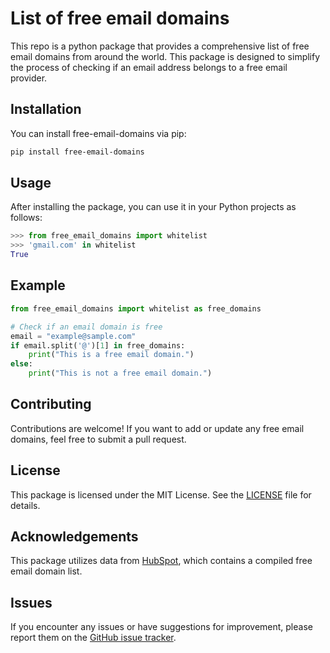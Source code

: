 # List of free email domains
This repo is a python package that provides a comprehensive list of free email domains from around the world. This package is designed to simplify the process of checking if an email address belongs to a free email provider.

## Installation

You can install free-email-domains via pip:

```bash
pip install free-email-domains
```

## Usage

After installing the package, you can use it in your Python projects as follows:

```python
>>> from free_email_domains import whitelist
>>> 'gmail.com' in whitelist
True
```

## Example

```python
from free_email_domains import whitelist as free_domains

# Check if an email domain is free
email = "example@sample.com"
if email.split('@')[1] in free_domains:
    print("This is a free email domain.")
else:
    print("This is not a free email domain.")
```

## Contributing

Contributions are welcome! If you want to add or update any free email domains, feel free to submit a pull request.

## License

This package is licensed under the MIT License. See the [LICENSE](https://github.com/LukeRenton/free-email-domain-list/blob/master/LICENSE) file for details.

## Acknowledgements

This package utilizes data from [HubSpot](https://knowledge.hubspot.com/forms/what-domains-are-blocked-when-using-the-forms-email-domains-to-block-feature), which contains a compiled free email domain list.

## Issues

If you encounter any issues or have suggestions for improvement, please report them on the [GitHub issue tracker](https://github.com/LukeRenton/free-email-domain-list/issues).

